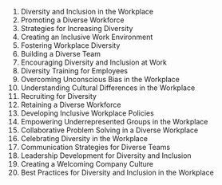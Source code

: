 1. Diversity and Inclusion in the Workplace
2. Promoting a Diverse Workforce
3. Strategies for Increasing Diversity
4. Creating an Inclusive Work Environment
5. Fostering Workplace Diversity
6. Building a Diverse Team
7. Encouraging Diversity and Inclusion at Work
8. Diversity Training for Employees
9. Overcoming Unconscious Bias in the Workplace
10. Understanding Cultural Differences in the Workplace
11. Recruiting for Diversity
12. Retaining a Diverse Workforce
13. Developing Inclusive Workplace Policies
14. Empowering Underrepresented Groups in the Workplace
15. Collaborative Problem Solving in a Diverse Workplace
16. Celebrating Diversity in the Workplace
17. Communication Strategies for Diverse Teams
18. Leadership Development for Diversity and Inclusion
19. Creating a Welcoming Company Culture
20. Best Practices for Diversity and Inclusion in the Workplace
